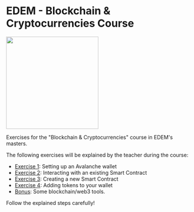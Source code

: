 # EDEM - Blockchain  & Cryptocurrencies Course

<img width="250" src="https://assets.website-files.com/6059b554e81c705f9dd2dd32/6100222344a9783fbdf5a4f2_Group%203004.svg">

Exercises for the "Blockchain & Cryptocurrencies" course in EDEM's masters.

The following exercises will be explained by the teacher during the course:

* [Exercise 1](exercise1): Setting up an Avalanche wallet
* [Exercise 2](exercise2): Interacting with an existing Smart Contract
* [Exercise 3](exercise3): Creating a new Smart Contract
* [Exercise 4](exercise4): Adding tokens to your wallet
* [Bonus](exercise5): Some blockchain/web3 tools.

Follow the explained steps carefully!